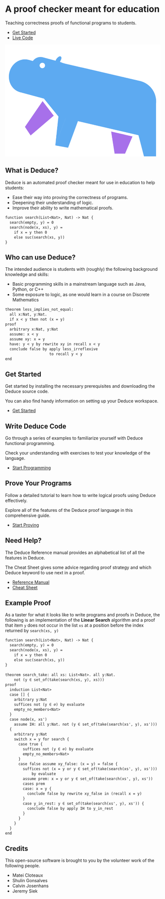 

<!-- section: header -->
# A proof checker meant for education

Teaching correctness proofs of functional programs to students.

- [Get Started](../pages/getting-started.html)
- [Live Code](../sandbox.html)

![Deduce hippopotamus logo](../images/logo.svg)
<!-- end section -->

<!-- section: about -->
<!-- block -->
## What is Deduce?

Deduce is an automated proof checker meant for use in education to help students:
- Ease their way into proving the correctness of programs.
- Deepening their understanding of logic.
- Improve their ability to write mathematical proofs.

```{.deduce^#home_example1}
function search(List<Nat>, Nat) -> Nat {
  search(empty, y) = 0
  search(node(x, xs), y) =
    if x = y then 0
    else suc(search(xs, y))
}
```
<!-- end block -->

<!-- block -->
## Who can use Deduce?

The intended audience is students with (roughly) the following background knowledge and skills:

- Basic programming skills in a mainstream language such as Java, Python, or C++
- Some exposure to logic, as one would learn in a course on Discrete Mathematics

```{.deduce^#home_example2}
theorem less_implies_not_equal:
  all x:Nat, y:Nat.
  if x < y then not (x = y)
proof
  arbitrary x:Nat, y:Nat
  assume: x < y
  assume xy: x = y
  have: y < y by rewrite xy in recall x < y
  conclude false by apply less_irreflexive
                    to recall y < y
end
```
<!-- end block -->
<!-- end section -->

<!-- section: blocks -->
<!-- block -->
## Get Started

Get started by installing the necessary prerequisites and downloading the Deduce source code.

You can also find handy information on setting up your Deduce workspace.

- [Get Started](../pages/getting-started.html)
<!-- end block -->

<!-- block -->
## Write Deduce Code

Go through a series of examples to familiarize yourself with Deduce functional programming.

Check your understanding with exercises to test your knowledge of the language.

- [Start Programming](../pages/deduce-programming.html)
<!-- end block -->

<!-- block -->
## Prove Your Programs

Follow a detailed tutorial to learn how to write logical proofs using Deduce effectively.

Explore all of the features of the Deduce proof language in this comprehensive guide.

- [Start Proving](../pages/deduce-proofs.html)
<!-- end block -->

<!-- block -->
## Need Help?

The Deduce Reference manual provides an alphabetical list of all the features in Deduce.

The Cheat Sheet gives some advice regarding proof strategy and which Deduce keyword to use next in a proof.

- [Reference Manual](../pages/reference.html)
- [Cheat Sheet](../pages/cheat-sheet.html)
<!-- end block -->
<!-- end section -->


<!-- section: example -->
## Example Proof

As a taster for what it looks like to write programs and proofs in Deduce, the following is an implementation of the **Linear Search** algorithm and a proof that item `y` does not occur in the list `xs` at a position before the index returned by `search(xs, y)`

```{.deduce^#home_example3}
function search(List<Nat>, Nat) -> Nat {
  search(empty, y) = 0
  search(node(x, xs), y) =
    if x = y then 0
    else suc(search(xs, y))
}

theorem search_take: all xs: List<Nat>. all y:Nat.
    not (y ∈ set_of(take(search(xs, y), xs)))
proof
  induction List<Nat>
  case [] {
    arbitrary y:Nat
    suffices not (y ∈ ∅) by evaluate
    empty_no_members<Nat>
  }
  case node(x, xs')
    assume IH: all y:Nat. not (y ∈ set_of(take(search(xs', y), xs')))
  {
    arbitrary y:Nat
    switch x = y for search {
      case true {
        suffices not (y ∈ ∅) by evaluate
        empty_no_members<Nat>
      }
      case false assume xy_false: (x = y) = false {
        suffices not (x = y or y ∈ set_of(take(search(xs', y), xs')))
            by evaluate
        assume prem: x = y or y ∈ set_of(take(search(xs', y), xs'))
        cases prem
        case: x = y {
          conclude false by rewrite xy_false in (recall x = y)
        }
        case y_in_rest: y ∈ set_of(take(search(xs', y), xs')) {
          conclude false by apply IH to y_in_rest
        }
      }
    }
  }
end
```
<!-- end section -->

<!-- section: credits -->
## Credits

This open-source software is brought to you by the volunteer work of the following people. 

- Matei Cloteaux
- Shulin Gonsalves
- Calvin Josenhans
- Jeremy Siek
<!-- end section -->


<!--
```{.deduce^file=Reference.pf} 
import Nat
import List
import Set
import MultiSet
import Maps

<<home_example1>>
<<home_example2>>
<<home_example3>>
```
-->
